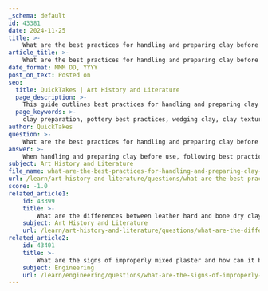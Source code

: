 ```yaml
---
_schema: default
id: 43381
date: 2024-11-25
title: >-
    What are the best practices for handling and preparing clay before use?
article_title: >-
    What are the best practices for handling and preparing clay before use?
date_format: MMM DD, YYYY
post_on_text: Posted on
seo:
  title: QuickTakes | Art History and Literature
  page_description: >-
    This guide outlines best practices for handling and preparing clay before use, including assessing clay condition, wedging, moisture management, and proper tools setup for pottery projects.
  page_keywords: >-
    clay preparation, pottery best practices, wedging clay, clay texture, moisture management, pottery tools, pottery wheel setup, handling clay
author: QuickTakes
question: >-
    What are the best practices for handling and preparing clay before use?
answer: >-
    When handling and preparing clay before use, following best practices is essential to ensure optimal workability and quality in your pottery projects. Here are some key steps to consider:\n\n1. **Assess the Clay's Condition**: Start by taking a handful of clay, about the size of an orange, and feel its texture. If the clay is firm and difficult to shape or crumbly, it may be too dry. In such cases, allow it to dry out completely and then rehydrate it.\n\n2. **Gather Essential Tools**: Before you begin, ensure you have all necessary tools at hand, including clay, water, a pottery wheel, bats, and various throwing tools. A clean and lubricated wheel is crucial for smooth operation.\n\n3. **Wedging**: This is a critical step in preparing clay. Knead and wedge the clay to eliminate air bubbles and achieve a consistent texture. Cut the clay into manageable wedges to make handling easier. If your clay feels too dry, lightly dampen your work surface while wedging; this will help the clay absorb moisture without becoming overly slippery.\n\n4. **Moisture Management**: If the clay is too wet, you can wedge it on a plaster slab or board, which will absorb excess moisture. Conversely, if the clay is too dry, you can slowly pour a small amount of water while mixing to achieve the desired consistency.\n\n5. **Setting Up the Wheel**: Before molding your clay, ensure the pottery wheel is set up correctly. Attach a bat to the wheel head and secure it with clay or bat pins. Make sure the wheel is rotating in the correct direction (counter-clockwise for right-handed users and clockwise for left-handed users).\n\n6. **Final Preparation**: Once the clay is wedged and at the right moisture level, you can roll it into a flat slab or shape it as needed for your project. This step is crucial for shaping your pottery effectively.\n\nBy following these best practices, you can ensure that your clay is well-prepared for use, leading to better results in your pottery-making endeavors.
subject: Art History and Literature
file_name: what-are-the-best-practices-for-handling-and-preparing-clay-before-use.md
url: /learn/art-history-and-literature/questions/what-are-the-best-practices-for-handling-and-preparing-clay-before-use
score: -1.0
related_article1:
    id: 43399
    title: >-
        What are the differences between leather hard and bone dry clay in terms of usage?
    subject: Art History and Literature
    url: /learn/art-history-and-literature/questions/what-are-the-differences-between-leather-hard-and-bone-dry-clay-in-terms-of-usage
related_article2:
    id: 43401
    title: >-
        What are the signs of improperly mixed plaster and how can it be corrected?
    subject: Engineering
    url: /learn/engineering/questions/what-are-the-signs-of-improperly-mixed-plaster-and-how-can-it-be-corrected
---
```


&nbsp;